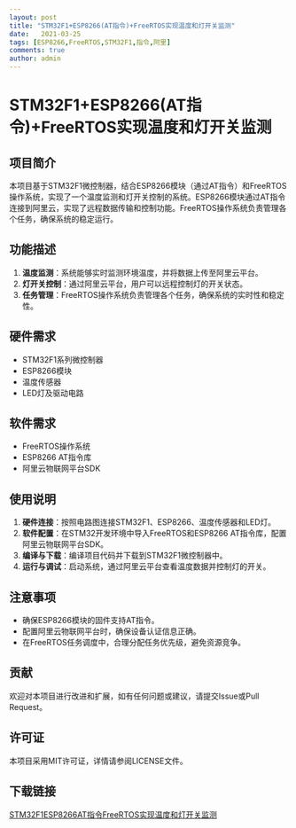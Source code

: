 ```yaml
---
layout: post
title: "STM32F1+ESP8266(AT指令)+FreeRTOS实现温度和灯开关监测"
date:   2021-03-25
tags: [ESP8266,FreeRTOS,STM32F1,指令,阿里]
comments: true
author: admin
---
```

# STM32F1+ESP8266(AT指令)+FreeRTOS实现温度和灯开关监测

## 项目简介
本项目基于STM32F1微控制器，结合ESP8266模块（通过AT指令）和FreeRTOS操作系统，实现了一个温度监测和灯开关控制的系统。ESP8266模块通过AT指令连接到阿里云，实现了远程数据传输和控制功能。FreeRTOS操作系统负责管理各个任务，确保系统的稳定运行。

## 功能描述
1. **温度监测**：系统能够实时监测环境温度，并将数据上传至阿里云平台。
2. **灯开关控制**：通过阿里云平台，用户可以远程控制灯的开关状态。
3. **任务管理**：FreeRTOS操作系统负责管理各个任务，确保系统的实时性和稳定性。

## 硬件需求
- STM32F1系列微控制器
- ESP8266模块
- 温度传感器
- LED灯及驱动电路

## 软件需求
- FreeRTOS操作系统
- ESP8266 AT指令库
- 阿里云物联网平台SDK

## 使用说明
1. **硬件连接**：按照电路图连接STM32F1、ESP8266、温度传感器和LED灯。
2. **软件配置**：在STM32开发环境中导入FreeRTOS和ESP8266 AT指令库，配置阿里云物联网平台SDK。
3. **编译与下载**：编译项目代码并下载到STM32F1微控制器中。
4. **运行与调试**：启动系统，通过阿里云平台查看温度数据并控制灯的开关。

## 注意事项
- 确保ESP8266模块的固件支持AT指令。
- 配置阿里云物联网平台时，确保设备认证信息正确。
- 在FreeRTOS任务调度中，合理分配任务优先级，避免资源竞争。

## 贡献
欢迎对本项目进行改进和扩展，如有任何问题或建议，请提交Issue或Pull Request。

## 许可证
本项目采用MIT许可证，详情请参阅LICENSE文件。

## 下载链接

[STM32F1ESP8266AT指令FreeRTOS实现温度和灯开关监测](https://pan.quark.cn/s/2c64a3fdd3d5)
